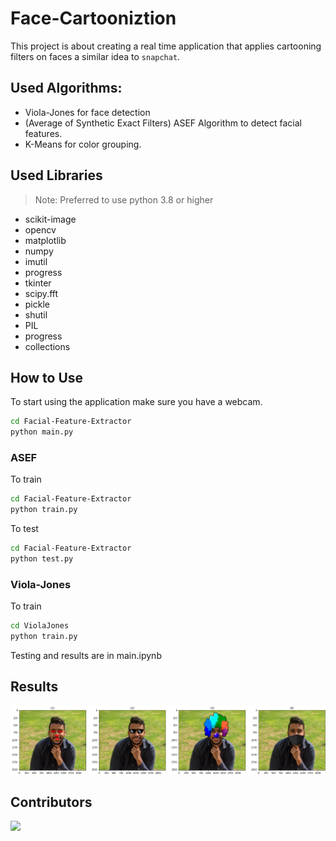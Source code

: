 # Face-Cartooniztion

This project is about creating a real time application that applies cartooning filters on faces a similar idea to `snapchat`.

## Used Algorithms:

- Viola-Jones for face detection
- (Average of Synthetic Exact Filters) ASEF Algorithm to detect facial features.
- K-Means for color grouping.

## Used Libraries

> Note: Preferred to use python 3.8 or higher

- scikit-image
- opencv
- matplotlib
- numpy
- imutil
- progress
- tkinter
- scipy.fft
- pickle
- shutil
- PIL
- progress
- collections

## How to Use

To start using the application make sure you have a webcam.

```bash
cd Facial-Feature-Extractor
python main.py
```

### ASEF

To train

```bash
cd Facial-Feature-Extractor
python train.py
```

To test

```bash
cd Facial-Feature-Extractor
python test.py
```

### Viola-Jones

To train

```bash
cd ViolaJones
python train.py
```
 
Testing and results are in main.ipynb

## Results

![Alt text](result1.png)

## Contributors

<a href = "https://github.com/MohamedKamalOthman/Face-Cartooniztion/graphs/contributors">
  <img src = "https://contrib.rocks/image?repo=MohamedKamalOthman/Face-Cartooniztion"/>
</a>
 
